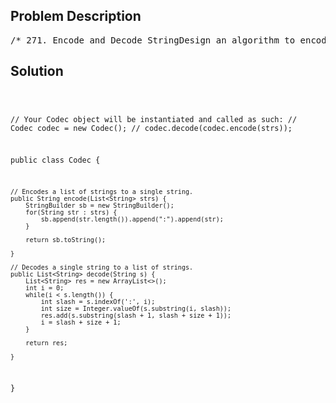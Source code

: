 <!--
<style>
  body { font-family: Arial, sans-serif; }
  .container { max-width: 700px; margin: 0 auto; padding: 10px; }
  .comment-block { background-color: #f9f9f9; padding: 10px; border-left: 5px solid #ccc; overflow-wrap: break-word; white-space: pre-wrap; }
  .code-block { background-color: #f4f4f4; padding: 10px; border: 1px solid #ddd; overflow-wrap: break-word; white-space: pre-wrap; }
</style>
-->

<div class='container'>
<h2>Problem Description</h2>
<div class='comment-block'>
<pre>
/* 271. Encode and Decode StringDesign an algorithm to encode a list of strings to a string.The encoded string is then sent over the network and is decodedback to the original list of strings.Machine 1 (sender) has the function:string encode(vector<string> strs) {  // ... your code  return encoded_string;}Machine 2 (receiver) has the function:vector<string> decode(string s) {  //... your code  return strs;}So Machine 1 does:string encoded_string = encode(strs);vector<string> strs2 = decode(encoded_string);strs2 in Machine 2 should be the same as strs in Machine 1.Implement the encode and decode methods.Note:The string may contain any possible characters out of 256 valid asciicharacters.Your algorithm should be generalized enough to work on any possiblecharacters.Do not use class member/global/static variables to store states.Your encode and decode algorithms should be stateless.Do not rely on any library method such as eval or serialize methods.You should implement your own encode/decode algorithm.*/</pre>
</div>

<h2>Solution</h2>
<div class='code-block'>
<pre><code class='language-java'>

// Your Codec object will be instantiated and called as such:
// Codec codec = new Codec();
// codec.decode(codec.encode(strs));

public class Codec {

    // Encodes a list of strings to a single string.
    public String encode(List<String> strs) {
        StringBuilder sb = new StringBuilder();
        for(String str : strs) {
            sb.append(str.length()).append(":").append(str);
        }
        
        return sb.toString();
        
    }

    // Decodes a single string to a list of strings.
    public List<String> decode(String s) {
        List<String> res = new ArrayList<>();
        int i = 0;
        while(i < s.length()) {
            int slash = s.indexOf(':', i);
            int size = Integer.valueOf(s.substring(i, slash));
            res.add(s.substring(slash + 1, slash + size + 1));
            i = slash + size + 1;
        }
        
        return res;
        
    }
}

</code></pre>
</div>
</div>
